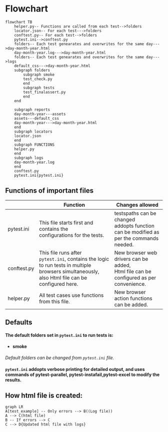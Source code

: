 
# Flowchart

```mermaid
flowchart TB
    helper.py-- Functions are called from each test-->folders
    locator.json-- For each test--->folders
    conftest.py-- For each test-->folders
    pytest.ini-->conftest.py
    folders-- Each test genearates and overwrites for the same day--->day-month-year.html
    day-month-year.log--->day-month-year.html
    folders-- Each test genearates and overwrites for the same day--->logs
    default_css--->day-month-year.html
    subgraph folders
        subgraph smoke
        test_check.py
        end
        subgraph tests
        test_finalassert.py
        end
    end

    subgraph reports
    day-month-year---assets
    assets---default_css
    day-month-year--->day-month-year.html
    end
    subgraph locators
    locator.json
    end
    subgraph FUNCTIONS
    helper.py
    end
    subgraph logs
    day-month-year.log
    end
    conftest.py
    pytest.ini{pytest.ini}
```

## Functions of important files


|             | Function                                                                                                                                       | Changes allowed                                                                            |
|-------------|------------------------------------------------------------------------------------------------------------------------------------------------|--------------------------------------------------------------------------------------------|
| pytest.ini  | This file starts first and contains the<br/>configurations for the tests.                                                                      | testspaths can be changed<br/>addopts function can be modified as per the commands needed. |
| conftest.py | This file runs after `pytest.ini`, contains the logic to run tests in multiple browsers simultaneously, also Html file can be configured here. | New browser web drivers can be added,<br/>Html file can be configured as per convenience.  |
| helper.py   | All test cases use functions from this file.                                                                                                   | New browser action functions can be added.                                                 |



## Defaults

#### The default folders set in `pytest.ini` to run tests is:
 - #### smoke

*Default folders can be changed from `pytest.ini` file.*

#### `pytest.ini` addopts verbose printing for detailed output, and uses commands of pytest-parallel, pytest-instafail,pytest-excel to modify the results.


## How html file is created:

```mermaid
graph LR
A[test_example] -- Only errors --> B((Log file))
A --> C(html file)
B -- If errors --> C
C --> D{Updated html file with logs}
```

